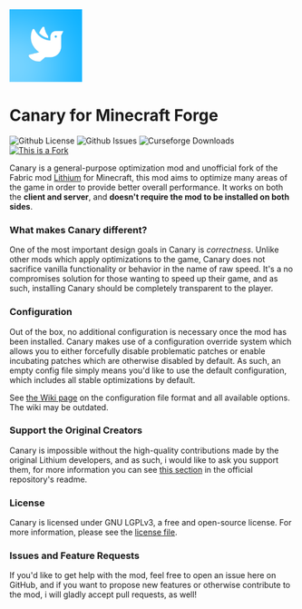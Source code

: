 <img src="src/main/resources/logo.png" width="128">

# Canary for Minecraft Forge

![Github License](https://img.shields.io/github/license/AbdElAziz333/Canary)
![Github Issues](https://img.shields.io/github/issues/AbdElAziz333/Canary)
![Curseforge Downloads](https://cf.way2muchnoise.eu/665658.svg)
[![This is a Fork](https://img.shields.io/badge/This%20is%20port-Support%20the%20original!-darkmagenta)](https://github.com/CaffeineMC/lithium-fabric)

Canary is a general-purpose optimization mod and unofficial fork of the Fabric mod [Lithium](https://github.com/CaffeineMC/lithium-fabric) for Minecraft, this mod aims to optimize many areas of the game in order to provide better overall performance. It works on both the **client and server**, and **doesn't require the mod to be installed on both sides**.

### What makes Canary different?

One of the most important design goals in Canary is *correctness*. Unlike other mods which apply optimizations to the
game, Canary does not sacrifice vanilla functionality or behavior in the name of raw speed. It's a no compromises
solution for those wanting to speed up their game, and as such, installing Canary should be completely transparent
to the player.

### Configuration

Out of the box, no additional configuration is necessary once the mod has been installed. Canary makes use of a
configuration override system which allows you to either forcefully disable problematic patches or enable incubating
patches which are otherwise disabled by default. As such, an empty config file simply means you'd like to use the
default configuration, which includes all stable optimizations by default.

See [the Wiki page](https://github.com/AbdElAziz333/Canary/wiki/Configuration-File) on the configuration file
format and all available options. The wiki may be outdated.


### Support the Original Creators

Canary is impossible without the high-quality contributions made by the original Lithium developers, and as such, i would like to ask you support them, for more information you can see [this section](https://github.com/CaffeineMC/lithium-fabric#support-the-developers) in the official repository's readme.

### License

Canary is licensed under GNU LGPLv3, a free and open-source license. For more information, please see the
[license file](LICENSE.txt).

### Issues and Feature Requests
If you'd like to get help with the mod, feel free to open an issue here on GitHub, and if you want to propose new features or otherwise contribute to the mod, i will gladly accept pull requests, as well!
